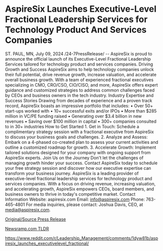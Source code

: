 # AspireSix Launches Executive-Level Fractional Leadership Services for Technology Product And Services Companies

ST. PAUL, MN, July 09, 2024 /24-7PressRelease/ -- AspireSix is proud to announce the official launch of its Executive-Level Fractional Leadership Services tailored for technology product and services companies.  Driving Growth and Success AspireSix aims to help technology companies unlock their full potential, drive revenue growth, increase valuation, and accelerate overall business growth. With a team of experienced fractional executives specializing in CMO, CRO/CSO, CIO/CISO, and more, AspireSix offers expert guidance and customized strategies to address common challenges faced by CEOs and business owners in the tech industry.  Industry Expertise and Success Stories Drawing from decades of experience and a proven track record, AspireSix boasts an impressive portfolio that includes:  • Over 50+ start-ups worked with • 10+ successful exits and/or IPOs • More than $285 million in VC/PE funding raised • Generating over $3.4 billion in new revenues • Saving over $100 million in capital • 300+ companies consulted to in 30+ industries  How to Get Started 1. Get in Touch: Schedule a complimentary strategy session with a fractional executive from AspireSix to discuss your business goals and challenges. 2. Analyze and Assess: Embark on a 4-phased co-created plan to assess your current activities and outline a customized roadmap for growth. 3. Accelerate Growth: Implement tailored solutions designed for your company with ongoing support from AspireSix experts.  Join Us on the Journey Don't let the challenges of managing growth hinder your success. Contact AspireSix today to schedule your free strategy session and discover how our executive expertise can transform your business journey.  AspireSix is a leading provider of executive-level fractional leadership services for technology product and services companies. With a focus on driving revenue, increasing valuation, and accelerating growth, AspireSix empowers CEOs, board members, and business owners to thrive in today's competitive market.  Contact Information Website: aspiresix.com Email: info@aspiresix.com Phone: 763-465-4801  For media inquiries, please contact: Joshua Davis, CEO, at media@aspiresix.com. 

[Original/Source Press Release](https://www.24-7pressrelease.com/press-release/512347/aspiresix-launches-executive-level-fractional-leadership-services-for-technology-product-and-services-companies)
                    

[Newsramp.com TLDR](None) 

https://www.reddit.com/r/Leadership_Management/comments/1dyw81b/aspiresix_launches_executivelevel_fractional/